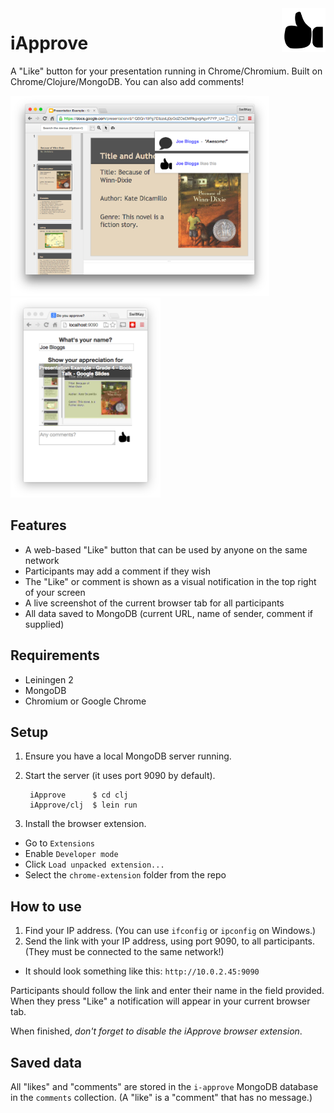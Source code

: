 <img src="chrome-extension/like-512.png" align="right" height="70">

# iApprove

A "Like" button for your presentation running in Chrome/Chromium. Built on Chrome/Clojure/MongoDB. You can also add comments!

<img src="screenshots/presenter.png" height="320"><img src="screenshots/participant.png" height="320">

## Features

- A web-based "Like" button that can be used by anyone on the same network
- Participants may add a comment if they wish
- The "Like" or comment is shown as a visual notification in the top right of your screen
- A live screenshot of the current browser tab for all participants
- All data saved to MongoDB (current URL, name of sender, comment if supplied)

## Requirements

- Leiningen 2
- MongoDB
- Chromium or Google Chrome

## Setup

1. Ensure you have a local MongoDB server running.

2. Start the server (it uses port 9090 by default).

        iApprove      $ cd clj
        iApprove/clj  $ lein run

3. Install the browser extension.

- Go to `Extensions`
- Enable `Developer mode`
- Click `Load unpacked extension...`
- Select the `chrome-extension` folder from the repo

## How to use

1. Find your IP address. (You can use `ifconfig` or `ipconfig` on Windows.)
2. Send the link with your IP address, using port 9090, to all participants. (They must be connected to the same network!)
- It should look something like this: `http://10.0.2.45:9090`

Participants should follow the link and enter their name in the field provided. When they press "Like" a notification will appear in your current browser tab.

When finished, *don't forget to disable the iApprove browser extension*.

## Saved data

All "likes" and "comments" are stored in the `i-approve` MongoDB database in the `comments` collection.
(A "like" is a "comment" that has no message.)


